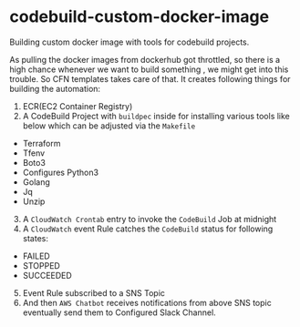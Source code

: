 # codebuild-custom-docker-image

Building custom docker image with tools for codebuild projects.

As pulling the docker images from dockerhub got throttled, so there is a high chance whenever we want to build something , we might get into this trouble.
So CFN templates takes care of that. It creates following things for building the automation:

1. ECR(EC2 Container Registry)
2. A CodeBuild Project with `buildpec` inside for installing various tools like below which can be adjusted via the `Makefile`
  * Terraform
  * Tfenv
  * Boto3
  * Configures Python3
  * Golang
  * Jq
  * Unzip
3. A `CloudWatch Crontab` entry to invoke the `CodeBuild` Job at midnight
4. A `CloudWatch` event Rule catches the `CodeBuild`  status for following states:
  * FAILED
  * STOPPED
  * SUCCEEDED
5. Event Rule subscribed to a SNS Topic
6. And then `AWS Chatbot` receives notifications from above SNS topic eventually send them to Configured Slack Channel.


